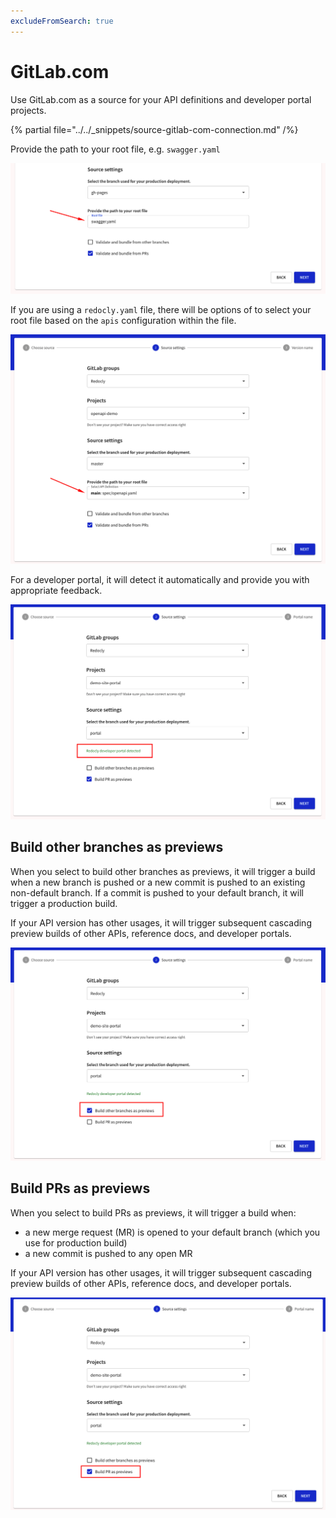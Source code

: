```yaml
---
excludeFromSearch: true
---
```


# GitLab.com

Use GitLab.com as a source for your API definitions and developer portal projects.

{% partial file="../../_snippets/source-gitlab-com-connection.md" /%}


Provide the path to your root file, e.g. `swagger.yaml`

![GitLab root file path](./images/gitlab-com/gitlab-root-file-path.png)

If you are using a `redocly.yaml` file, there will be options of to select your root file based on the `apis` configuration within the file.

![Select path to root file](./images/gitlab-com/gitlab-select-api-definition.png)

For a developer portal, it will detect it automatically and provide you with appropriate feedback.

![Developer portal detected](./images/gitlab-com/gitlab-redocly-portal-detected.png)

## Build other branches as previews

When you select to build other branches as previews, it will trigger a build when a new branch is pushed or a new commit is pushed to an existing non-default branch.
If a commit is pushed to your default branch, it will trigger a production build.

If your API version has other usages, it will trigger subsequent cascading preview builds of other APIs, reference docs, and developer portals.

![Build other branches as previews](./images/gitlab-com/gitlab-build-other-branches.png)

## Build PRs as previews

When you select to build PRs as previews, it will trigger a build when:

- a new merge request (MR) is opened to your default branch (which you use for production build)
- a new commit is pushed to any open MR

If your API version has other usages, it will trigger subsequent cascading preview builds of other APIs, reference docs, and developer portals.

![Build PRs as previews](./images/gitlab-com/gitlab-build-pr-previews.png)
